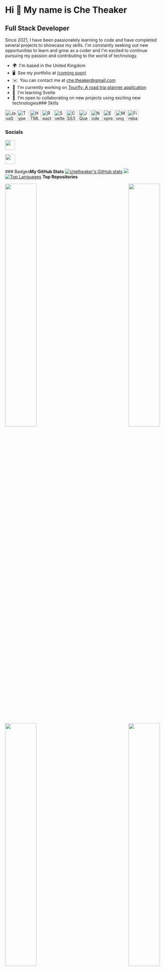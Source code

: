 Hi 👋 My name is Che Theaker
============================

Full Stack Developer
--------------------

Since 2021, I have been passionately learning to code and have completed several projects to showcase my skills. I'm constantly seeking out new opportunities to learn and grow as a coder and I'm excited to continue pursuing my passion and contributing to the world of technology.

*   🌍  I'm based in the United Kingdom
*   🖥️  See my portfolio at [(coming soon)](http://comingsooon.com)
*   ✉️  You can contact me at [che.theaker@gmail.com](mailto:che.theaker@gmail.com)
*   🚀  I'm currently working on [Tourify: A road trip planner application](http://tourify.me)
*   🧠  I'm learning Svelte
*   🤝  I'm open to collaborating on new projects using exciting new technologies### Skills 
<p align="left">
<a href="https://developer.mozilla.org/en-US/docs/Web/JavaScript" target="_blank" rel="noreferrer"><img src="https://raw.githubusercontent.com/danielcranney/readme-generator/main/public/icons/skills/javascript-colored.svg" width="36" height="36" alt="JavaScript" /></a>
<a href="https://www.typescriptlang.org/" target="_blank" rel="noreferrer"><img src="https://raw.githubusercontent.com/danielcranney/readme-generator/main/public/icons/skills/typescript-colored.svg" width="36" height="36" alt="TypeScript" /></a>
<a href="https://developer.mozilla.org/en-US/docs/Glossary/HTML5" target="_blank" rel="noreferrer"><img src="https://raw.githubusercontent.com/danielcranney/readme-generator/main/public/icons/skills/html5-colored.svg" width="36" height="36" alt="HTML5" /></a>
<a href="https://reactjs.org/" target="_blank" rel="noreferrer"><img src="https://raw.githubusercontent.com/danielcranney/readme-generator/main/public/icons/skills/react-colored.svg" width="36" height="36" alt="React" /></a>
<a href="https://svelte.dev/" target="_blank" rel="noreferrer"><img src="https://raw.githubusercontent.com/danielcranney/readme-generator/main/public/icons/skills/svelte-colored.svg" width="36" height="36" alt="Svelte" /></a>
<a href="https://www.w3.org/TR/CSS/#css" target="_blank" rel="noreferrer"><img src="https://raw.githubusercontent.com/danielcranney/readme-generator/main/public/icons/skills/css3-colored.svg" width="36" height="36" alt="CSS3" /></a>
<a href="https://jquery.com/" target="_blank" rel="noreferrer"><img src="https://raw.githubusercontent.com/danielcranney/readme-generator/main/public/icons/skills/jquery-colored.svg" width="36" height="36" alt="JQuery" /></a>
<a href="https://nodejs.org/en/" target="_blank" rel="noreferrer"><img src="https://raw.githubusercontent.com/danielcranney/readme-generator/main/public/icons/skills/nodejs-colored.svg" width="36" height="36" alt="NodeJS" /></a>
<a href="https://expressjs.com/" target="_blank" rel="noreferrer"><img src="https://raw.githubusercontent.com/danielcranney/readme-generator/main/public/icons/skills/express-colored-dark.svg" width="36" height="36" alt="Express" /></a>
<a href="https://www.mongodb.com/" target="_blank" rel="noreferrer"><img src="https://raw.githubusercontent.com/danielcranney/readme-generator/main/public/icons/skills/mongodb-colored.svg" width="36" height="36" alt="MongoDB" /></a>
<a href="https://firebase.google.com/" target="_blank" rel="noreferrer"><img src="https://raw.githubusercontent.com/danielcranney/readme-generator/main/public/icons/skills/firebase-colored.svg" width="36" height="36" alt="Firebase" /></a>
</p>
                    
### Socials
                  
                  
<p align="left">
                          
<a href="https://www.github.com/chetheaker" target="_blank" rel="noreferrer"><img src="https://raw.githubusercontent.com/danielcranney/readme-generator/main/public/icons/socials/github-dark.svg" width="32" height="32" /></a>
                          
<a href="https://www.linkedin.com/in/chetheaker" target="_blank" rel="noreferrer"><img src="https://raw.githubusercontent.com/danielcranney/readme-generator/main/public/icons/socials/linkedin.svg" width="32" height="32" /></a></p>### Badges<b>My GitHub Stats</b>
<a href="http://www.github.com/chetheaker"><img src="https://github-readme-stats.vercel.app/api?username=chetheaker&show_icons=true&hide=issues,&count_private=true&title_color=ffffff&text_color=ffffff&icon_color=ffffff&bg_color=000000&hide_border=true&show_icons=true" alt="chetheaker's GitHub stats" /></a>
<a href="http://www.github.com/chetheaker"><img src="https://github-readme-streak-stats.herokuapp.com/?user=chetheaker&stroke=ffffff&background=000000&ring=ffffff&fire=ffffff&currStreakNum=ffffff&currStreakLabel=ffffff&sideNums=ffffff&sideLabels=ffffff&dates=ffffff&hide_border=true" /></a>
<a href="https://github.com/chetheaker" align="left"><img src="https://github-readme-stats.vercel.app/api/top-langs/?username=chetheaker&langs_count=10&title_color=ffffff&text_color=ffffff&icon_color=ffffff&bg_color=000000&hide_border=true&locale=en&custom_title=Top%20%Languages" alt="Top Languages" /></a>
<b>Top Repositories</b>
<div width="100%" align="center">
  <a href="https://github.com/chetheaker/tourify" align="left"><img align="left" width="45%" src="https://github-readme-stats.vercel.app/api/pin/?username=chetheaker&repo=tourify&title_color=ffffff&text_color=ffffff&icon_color=ffffff&bg_color=000000&hide_border=true&locale=en" /></a>
  <a href="https://github.com/chetheaker/adopet" align="right"><img align="right" width="45%" src="https://github-readme-stats.vercel.app/api/pin/?username=chetheaker&repo=adopet&title_color=ffffff&text_color=ffffff&icon_color=ffffff&bg_color=000000&hide_border=true&locale=en" /></a>
</div>
<br />
<br />
<br />
<br />
<br />
<br />
<br />
<br />
<br />
<br />
<br />
<br />
<div width="100%" align="center">
  <a href="https://github.com/chetheaker/trinity" align="left"><img align="left" width="45%" src="https://github-readme-stats.vercel.app/api/pin/?username=chetheaker&repo=trinity&title_color=ffffff&text_color=ffffff&icon_color=ffffff&bg_color=000000&hide_border=true&locale=en" /></a>
  <a href="https://github.com/chetheaker/v1" align="right"><img align="right" width="45%" src="https://github-readme-stats.vercel.app/api/pin/?username=chetheaker&repo=v1&title_color=ffffff&text_color=ffffff&icon_color=ffffff&bg_color=000000&hide_border=true&locale=en" /></a>
</div>
